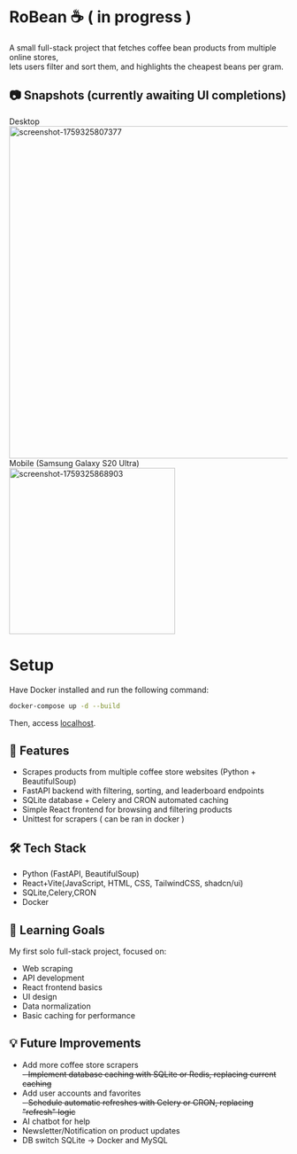 # RoBean ☕ ( in progress )  

A small full-stack project that fetches coffee bean products from multiple online stores,  
lets users filter and sort them, and highlights the cheapest beans per gram.  

## 📷 Snapshots (currently awaiting UI completions)
Desktop
<img width="600" alt="screenshot-1759325807377" src="https://github.com/user-attachments/assets/10974fc8-a71e-46da-9b7f-e7b5244dd993" />
Mobile (Samsung Galaxy S20 Ultra)
<img width="300" alt="screenshot-1759325868903" src="https://github.com/user-attachments/assets/d147e5b7-f7aa-45ea-b465-2c1f93bb46a4" />

# Setup
Have Docker installed and run the following command:
```bash
docker-compose up -d --build
```
Then, access [localhost](http://localhost).

## 🚀 Features
- Scrapes products from multiple coffee store websites (Python + BeautifulSoup)
- FastAPI backend with filtering, sorting, and leaderboard endpoints
- SQLite database + Celery and CRON automated caching
- Simple React frontend for browsing and filtering products
- Unittest for scrapers ( can be ran in docker )

## 🛠 Tech Stack
- Python (FastAPI, BeautifulSoup)
- React+Vite(JavaScript, HTML, CSS, TailwindCSS, shadcn/ui)
- SQLite,Celery,CRON
- Docker

## 🎯 Learning Goals
My first solo full-stack project, focused on:
- Web scraping
- API development
- React frontend basics
- UI design
- Data normalization
- Basic caching for performance

## 💡 Future Improvements
- Add more coffee store scrapers  
<del>- Implement database caching with SQLite or Redis, replacing current caching</del>
- Add user accounts and favorites  
<del>- Schedule automatic refreshes with Celery or CRON, replacing "refresh" logic</del>
- AI chatbot for help
- Newsletter/Notification on product updates
- DB switch SQLite -> Docker and MySQL
